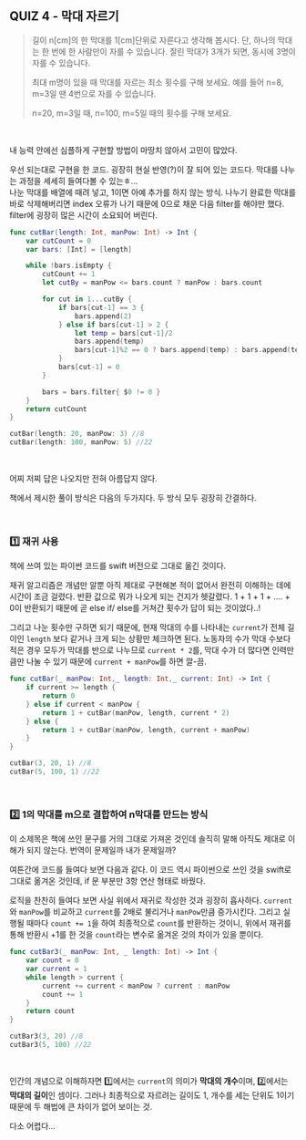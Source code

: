  ## QUIZ 4 - 막대 자르기

>    길이 n[cm]의 한 막대를 1[cm]단위로 자른다고 생각해 봅시다. 단, 하나의 막대는 한 번에 한 사람만이 자를 수 있습니다. 잘린 막대가 3개가 되면, 동시에 3명이 자를 수 있습니다.
>
>    최대 m명이 있을 때 막대를 자르는 최소 횟수를 구해 보세요. 예를 들어 n=8, m=3일 땐 4번으로 자를 수 있습니다.
>
>    n=20, m=3일 때,  n=100, m=5일 때의 횟수를 구해 보세요.

<br>

내 능력 안에선 심플하게 구현할 방법이 마땅치 않아서 고민이 많았다. <br>

우선 되는대로 구현을 한 코드. 굉장히 현실 반영(?)이 잘 되어 있는 코드다. 막대를 나누는 과정을 세세히 들여다볼 수 있는ㅎ...<br>나눈 막대를 배열에 때려 넣고, 1이면 아예 추가를 하지 않는 방식. 나누기 완료한 막대를 바로 삭제해버리면 index 오류가 나기 때문에 0으로 채운 다음 filter를 해야만 했다. filter에 굉장히 많은 시간이 소요되어 버린다. <br>

```swift
func cutBar(length: Int, manPow: Int) -> Int {
    var cutCount = 0
    var bars: [Int] = [length]

    while !bars.isEmpty {
        cutCount += 1
        let cutBy = manPow <= bars.count ? manPow : bars.count

        for cut in 1...cutBy {
            if bars[cut-1] == 3 {
                bars.append(2)
            } else if bars[cut-1] > 2 {
                let temp = bars[cut-1]/2
                bars.append(temp)
                bars[cut-1]%2 == 0 ? bars.append(temp) : bars.append(temp+1)
            }
            bars[cut-1] = 0
        }

        bars = bars.filter{ $0 != 0 }
    }
    return cutCount
}

cutBar(length: 20, manPow: 3) //8
cutBar(length: 100, manPow: 5) //22
```

<br>

어찌 저찌 답은 나오지만 전혀 아름답지 않다. <br>

책에서 제시한 풀이 방식은 다음의 두가지다. 두 방식 모두 굉장히 간결하다. <br>

<br>

### 1️⃣ 재귀 사용

책에 쓰여 있는 파이썬 코드를 swift 버전으로 그대로 옮긴 것이다. <br>

재귀 알고리즘은 개념만 알뿐 아직 제대로 구현해본 적이 없어서 완전히 이해하는 데에 시간이 조금 걸렸다. 반환 값으로 뭐가 나오게 되는 건지가 헷갈렸다. 1 + 1 + 1 + .... + 0이 반환되기 때문에 곧 else if/ else를 거쳐간 횟수가 답이 되는 것이었다..! <br>

그리고 나눈 횟수만 구하면 되기 때문에, 현재 막대의 수를 나타내는 `current`가 전체 길이인 `length` 보다 같거나 크게 되는 상황만 체크하면 된다. 노동자의 수가 막대 수보다 적은 경우 모두가 막대를 반으로 나누므로 `current * 2`를, 막대 수가 더 많다면 인력만큼만 나눌 수 있기 때문에 `current + manPow`를 하면 깔-끔.

```swift
func cutBar(_ manPow: Int,_ length: Int,_ current: Int) -> Int {
    if current >= length {
        return 0
    } else if current < manPow {
        return 1 + cutBar(manPow, length, current * 2)
    } else {
        return 1 + cutBar(manPow, length, current + manPow)
    }
}

cutBar(3, 20, 1) //8
cutBar(5, 100, 1) //22
```

<br>

### 2️⃣ 1의 막대를 m으로 결합하여 n막대를 만드는 방식

이 소제목은 책에 쓰인 문구를 거의 그대로 가져온 것인데 솔직히 말해 아직도 제대로 이해가 되지 않는다. 번역이 문제일까 내가 문제일까? <br>

여튼간에 코드를 들여다 보면 다음과 같다. 이 코드 역시 파이썬으로 쓰인 것을 swift로 그대로 옮겨온 것인데, if 문 부분만 3항 연산 형태로 바꿨다. <br>

로직을 찬찬히 들여다 보면 사실 위에서 재귀로 작성한 것과 굉장히 흡사하다. `current`와 `manPow`를 비교하고 `current`를 2배로 불리거나 `manPow`만큼 증가시킨다. 그리고 실행될 때마다 `count += 1`을 하여 최종적으로 `count`를 반환하는 것이니, 위에서 재귀를 통해 반환시  +1를 한 것을 `count`라는 변수로 옮겨온 것의 차이가 있을 뿐이다. <br>

```swift
func cutBar3(_ manPow: Int, _ length: Int) -> Int {
    var count = 0
    var current = 1
    while length > current {
        current += current < manPow ? current : manPow
        count += 1
    }
    return count
}

cutBar3(3, 20) //8
cutBar3(5, 100) //22
```

<br>

인간의 개념으로 이해하자면 1️⃣에서는 `current`의 의미가 **막대의 개수**이며, 2️⃣에서는 **막대의 길이**인 셈이다. 그러나 최종적으로 자르려는 길이도 1, 개수를 세는 단위도 1이기 때문에 두 해법에 큰 차이가 없어 보이는 것.<br>

다소 어렵다...





